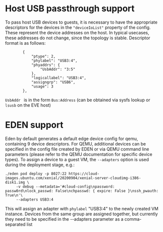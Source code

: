 # Host USB passthrough support

To pass host USB devices to guests, it is necessary to have the appropriate
descriptors for the devices in the ```"deviceIoList"``` property of the config.
These represent the device addresses on the host. In typical usecases, these
addresses do not change, since the topology is stable. Descriptor format is as
follows:
```
        {
            "ptype": 2,
            "phylabel": "USB3:4",
            "phyaddrs": {
                "UsbAddr": "3:5"
            },
            "logicallabel": "USB3:4",
            "assigngrp": "USB6",
            "usage": 3
        },
```

```UsbAddr ``` is in the form ```Bus:Address``` (can be obtained via sysfs lookup
or ```lsusb``` on the EVE host)

# EDEN support

Eden by default generates a default edge device config for qemu, containing 9 device
descriptors. For QEMU, additional devices can be specified in the config file created
by EDEN or via QEMU command line parameters (please refer to the QEMU documentation for
specific device types). To assign a device to a guest VM, the ```--adapters``` option
is used during the deployment stage, e.g.:

```
./eden pod deploy -p 8027:22 https://cloud-images.ubuntu.com/xenial/20200904/xenial-server-cloudimg-i386-disk1.img \
     -v debug --metadata='#cloud-config\npassword: passw0rd\nlock_passwd: False\nchpasswd: { expire: False }\nssh_pwauth: True\n'\
     --adapters USB3:4
```

This will assign an adapter with ```phylabel``` "USB3:4" to the newly created VM instance.
Devices from the same group are assigned together, but currently they need to be specified
in the --adapters parameter as a comma-separated list